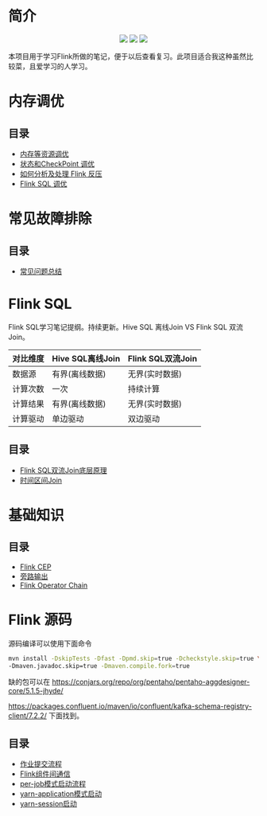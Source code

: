 
# 简介

<p align="center"><a title="flink book" target="_blank" href="https://github.com/zeekling/flink_book"><img src="https://img.shields.io/github/last-commit/zeekling/flink_book.svg?style=flat-square&color=FF9900"></a>
<a title="GitHub repo size in bytes" target="_blank" href="https://github.com/zeekling/flink_book"><img src="https://img.shields.io/github/repo-size/zeekling/flink_book.svg?style=flat-square"></a>
<a title="Hits" target="_blank" href="https://github.com/zeekling/hits"><img src="https://hits.b3log.org/zeekling/flink_book.svg"></a></p>

本项目用于学习Flink所做的笔记，便于以后查看复习。此项目适合我这种虽然比较菜，且爱学习的人学习。

# 内存调优

## 目录

- [内存等资源调优](./调优/Resource.md)
- [状态和CheckPoint 调优](./调优/CheckPoint.md)
- [如何分析及处理 Flink 反压](./调优/backpress.md)
- [Flink SQL 调优](./调优/flinkSql.md)

# 常见故障排除

## 目录

- [常见问题总结](./常见问题)


# Flink SQL 

Flink SQL学习笔记提纲。持续更新。Hive SQL 离线Join VS Flink SQL 双流Join。

| 对比维度 | Hive SQL离线Join | Flink SQL双流Join |
| ---| ----|----|
| 数据源 | 有界(离线数据)| 无界(实时数据)  |
| 计算次数 | 一次 | 持续计算 |
| 计算结果 | 有界(离线数据)  | 无界(实时数据) |
| 计算驱动 | 单边驱动  | 双边驱动  |

## 目录

- [Flink SQL双流Join底层原理](./Flink_SQL/双流Join底层原理.md)
- [时间区间Join](./Flink_SQL/时间区间Join.md)

# 基础知识

## 目录

- [Flink CEP](./basic/CEP.md)
- [旁路输出](./basic/旁路输出.md)
- [Flink Operator Chain](./basic/Flink_Operator_chain.md)

# Flink 源码

源码编译可以使用下面命令

```sh
mvn install -DskipTests -Dfast -Dpmd.skip=true -Dcheckstyle.skip=true \
-Dmaven.javadoc.skip=true -Dmaven.compile.fork=true

```

缺的包可以在 https://conjars.org/repo/org/pentaho/pentaho-aggdesigner-core/5.1.5-jhyde/

https://packages.confluent.io/maven/io/confluent/kafka-schema-registry-client/7.2.2/ 下面找到。

## 目录

- [作业提交流程](./source_code/作业提交.md)
- [Flink组件间通信](./source_code/Flink组件通信.md)
- [per-job模式启动流程](./source_code/per-job启动.md)
- [yarn-application模式启动](./source_code/application启动.md)
- [yarn-session启动](./source_code/yarn-session启动.md)


